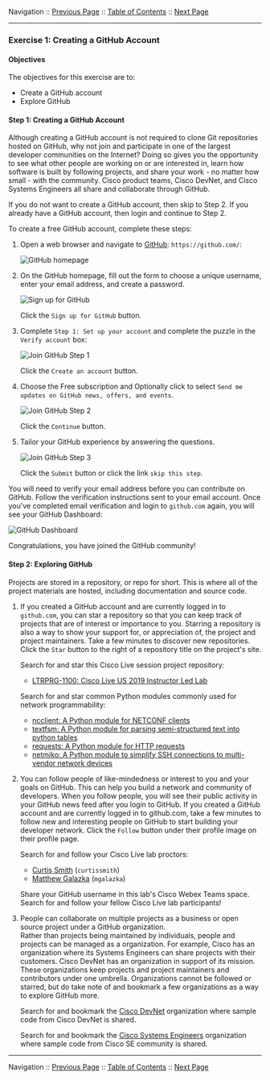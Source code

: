 Navigation :: [Previous Page](LTRPRG-1100-02a1-Git.md) :: [Table of Contents](LTRPRG-1100-00-Intro.md#table-of-contents) :: [Next Page](LTRPRG-1100-02a3-Git-Ex2.md)

---

### Exercise 1: Creating a GitHub Account

#### Objectives

The objectives for this exercise are to:

* Create a GitHub account
* Explore GitHub

#### Step 1: Creating a GitHub Account

Although creating a GitHub account is not required to clone Git repositories hosted on GitHub, why not join and 
participate in one of the largest developer communities on the Internet?  Doing so gives you the opportunity to see 
what other people are working on or are interested in, learn how software is built by following projects, and share 
your work - no matter how small - with the community.  Cisco product teams, Cisco DevNet, and Cisco Systems Engineers 
all share and collaborate through GitHub.

If you do not want to create a GitHub account, then skip to Step 2.  If you already have a GitHub account, then login
and continue to Step 2.

To create a free GitHub account, complete these steps:

1. Open a web browser and navigate to [GitHub](https://github.com/): `https://github.com/`:
    
    ![GitHub homepage](assets/GitHub-01.png)

2. On the GitHub homepage, fill out the form to choose a unique username, enter your email address, and create a 
password.
    
    ![Sign up for GitHub](assets/GitHub-02.png)
    
    Click the `Sign up for GitHub` button.

3. Complete `Step 1: Set up your account` and complete the puzzle in the `Verify account` box:
    
    ![Join GitHub Step 1](assets/GitHub-03.png)
    
    Click the `Create an account` button.

4. Choose the Free subscription and Optionally click to select `Send me updates on GitHub news, offers, and events`.
    
    ![Join GitHub Step 2](assets/GitHub-04.png)

    Click the `Continue` button.

4. Tailor your GitHub experience by answering the questions.
    
    ![Join GitHub Step 3](assets/GitHub-05.png)

    Click the `Submit` button or click the link `skip this step`.

You will need to verify your email address before you can contribute on GitHub.  Follow the verification instructions
sent to your email account.  Once you've completed email verification and login to `github.com` again, you will see 
your GitHub Dashboard:
 
![GitHub Dashboard](assets/GitHub-06.png)

Congratulations, you have joined the GitHub community!

#### Step 2: Exploring GitHub

Projects are stored in a repository, or repo for short.  This is where all of the project materials are hosted, 
including documentation and source code.

1. If you created a GitHub account and are currently logged in to `github.com`, you can star a repository so that 
you can keep track of projects that are of interest or importance to you.  Starring a repository is also a way to 
show your support for, or appreciation of, the project and project maintainers.  Take a few minutes to discover new 
repositories.  Click the `Star` button to the right of a repository title on the project's site.
    
    Search for and star this Cisco Live session project repository:
    
    * [LTRPRG-1100: Cisco Live US 2019 Instructor Led Lab](https://github.com/curtissmith/LTRPRG-1100)
    
    Search for and star common Python modules commonly used for network programmability:
    
    * [ncclient: A Python module for NETCONF clients](https://github.com/ncclient/ncclient)
    * [textfsm: A Python module for parsing semi-structured text into python tables](https://github.com/google/textfsm)
    * [requests: A Python module for HTTP requests](https://github.com/kennethreitz/requests)
    * [netmiko: A Python module to simplify SSH connections to multi-vendor network devices](https://github.com/ktbyers/netmiko)

2. You can follow people of like-mindedness or interest to you and your goals on GitHub.  This can help you 
build a network and community of developers.  When you follow people, you will see their public activity in your GitHub 
news feed after you login to GitHub.  If you created a GitHub account and are currently logged in to github.com, take
a few minutes to follow new and interesting people on GitHub to start building your developer network.  Click the 
`Follow` button under their profile image on their profile page.
    
    Search for and follow your Cisco Live lab proctors:
    
    * [Curtis Smith](https://github.com/curtissmith) (`curtissmith`)
    * [Matthew Galazka](https://github.com/mgalazka) (`mgalazka`)
    
    Share your GitHub username in this lab's Cisco Webex Teams space.  Search for and follow your fellow Cisco Live lab 
    participants!

3. People can collaborate on multiple projects as a business or open source project under a GitHub organization.  
Rather than projects being maintained by individuals, people and projects can be managed as a organization. For 
example, Cisco has an organization where its Systems Engineers can share projects with their customers.  Cisco DevNet
has an organization in support of its mission.  These organizations keep projects and project maintainers and 
contributors under one umbrella.  Organizations cannot be followed or starred, but do take note of and bookmark a few
organizations as a way to explore GitHub more.

    Search for and bookmark the [Cisco DevNet](https://github.com/CiscoDevNet) organization where sample code from 
    Cisco DevNet is shared.
    
    Search for and bookmark the [Cisco Systems Engineers](https://github.com/CiscoSE) organization where sample 
    code from Cisco SE community is shared.

---

Navigation :: [Previous Page](LTRPRG-1100-02a1-Git.md) :: [Table of Contents](LTRPRG-1100-00-Intro.md#table-of-contents) :: [Next Page](LTRPRG-1100-02a3-Git-Ex2.md)
